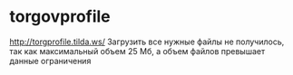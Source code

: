 # torgovprofile
http://torgprofile.tilda.ws/
Загрузить все нужные файлы 
не получилось,
так как максимальный объем 25 Мб,
а объем файлов превышает данные 
ограничения

